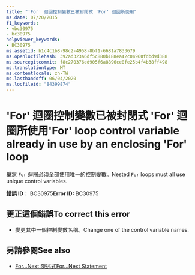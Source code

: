 ```yaml
---
title: "'For' 迴圈控制變數已被封閉式 'For' 迴圈所使用"
ms.date: 07/20/2015
f1_keywords:
- vbc30975
- bc30975
helpviewer_keywords:
- BC30975
ms.assetid: b1c4c1b8-98c2-4958-8bf1-6681a7833679
ms.openlocfilehash: 392ad323a6df5c880b188ea42c04960fdbd9d388
ms.sourcegitcommit: f8c270376ed905f6a8896ce0fe25b4f4b38ff498
ms.translationtype: MT
ms.contentlocale: zh-TW
ms.lasthandoff: 06/04/2020
ms.locfileid: "84399874"
---
```

# <a name="for-loop-control-variable-already-in-use-by-an-enclosing-for-loop"></a><span data-ttu-id="fc772-102">'For' 迴圈控制變數已被封閉式 'For' 迴圈所使用</span><span class="sxs-lookup"><span data-stu-id="fc772-102">'For' loop control variable already in use by an enclosing 'For' loop</span></span>
<span data-ttu-id="fc772-103">巢狀 `For` 迴圈必須全部使用唯一的控制變數。</span><span class="sxs-lookup"><span data-stu-id="fc772-103">Nested `For` loops must all use unique control variables.</span></span>  
  
 <span data-ttu-id="fc772-104">**錯誤 ID︰** BC30975</span><span class="sxs-lookup"><span data-stu-id="fc772-104">**Error ID:** BC30975</span></span>  
  
## <a name="to-correct-this-error"></a><span data-ttu-id="fc772-105">更正這個錯誤</span><span class="sxs-lookup"><span data-stu-id="fc772-105">To correct this error</span></span>  
  
- <span data-ttu-id="fc772-106">變更其中一個控制變數名稱。</span><span class="sxs-lookup"><span data-stu-id="fc772-106">Change one of the control variable names.</span></span>  
  
## <a name="see-also"></a><span data-ttu-id="fc772-107">另請參閱</span><span class="sxs-lookup"><span data-stu-id="fc772-107">See also</span></span>

- [<span data-ttu-id="fc772-108">For...Next 陳述式</span><span class="sxs-lookup"><span data-stu-id="fc772-108">For...Next Statement</span></span>](../language-reference/statements/for-next-statement.md)
